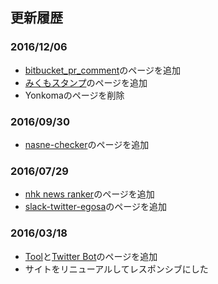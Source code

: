 更新履歴
----

### 2016/12/06
* [bitbucket_pr_comment](/tool#bitbucket-pr-comment)のページを追加
* [みくもスタンプ](/web#mikumo-stamp)のページを追加
* Yonkomaのページを削除

### 2016/09/30
* [nasne-checker](/tool#nasne-checker)のページを追加

### 2016/07/29
* [nhk news ranker](/twitterbot/#nhk_news_ranker)のページを追加
* [slack-twitter-egosa](/tool#slack-twitter-egosa)のページを追加

### 2016/03/18
* [Tool](/tool)と[Twitter Bot](/twitterbot)のページを追加
* サイトをリニューアルしてレスポンシブにした

<!--
### 2016/02/14
* [Whisper Button](http://abcang.net/chrome#whisper_button)を更新

### 2015/12/31
* [SteamTrend](/desktop#SteamTrend)を公開

### 2015/08/13
* [Ika-Ring-Extender](/userscript#ika_ring_extender)を追加

### 2015/07/15
* Gruppi閉鎖に伴い、ページを削除

### 2015/01/05
* [棒読みちゃんforツイキャス](/chrome#bouyomi_for_twicas)を更新

### 2014/11/30
* 更新履歴を載せるようにした
* [みくもファンクラブ](/web#mikumo)を設置

-->
